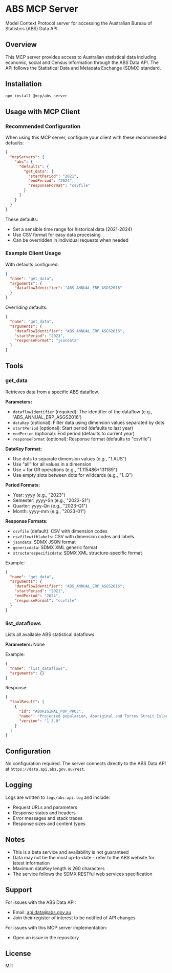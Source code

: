 # ABS MCP Server

Model Context Protocol server for accessing the Australian Bureau of Statistics (ABS) Data API.

## Overview

This MCP server provides access to Australian statistical data including economic, social and Census information through the ABS Data API. The API follows the Statistical Data and Metadata Exchange (SDMX) standard.

## Installation

```bash
npm install @mcp/abs-server
```

## Usage with MCP Client

### Recommended Configuration

When using this MCP server, configure your client with these recommended defaults:

```json
{
  "mcpServers": {
    "abs": {
      "defaults": {
        "get_data": {
          "startPeriod": "2021",
          "endPeriod": "2024",
          "responseFormat": "csvfile"
        }
      }
    }
  }
}
```

These defaults:

- Set a sensible time range for historical data (2021-2024)
- Use CSV format for easy data processing
- Can be overridden in individual requests when needed

### Example Client Usage

With defaults configured:

```json
{
  "name": "get_data",
  "arguments": {
    "dataflowIdentifier": "ABS_ANNUAL_ERP_ASGS2016"
  }
}
```

Overriding defaults:

```json
{
  "name": "get_data",
  "arguments": {
    "dataflowIdentifier": "ABS_ANNUAL_ERP_ASGS2016",
    "startPeriod": "2023",
    "responseFormat": "jsondata"
  }
}
```

## Tools

### get_data

Retrieves data from a specific ABS dataflow.

**Parameters:**

- `dataflowIdentifier` (required): The identifier of the dataflow (e.g., 'ABS_ANNUAL_ERP_ASGS2016')
- `dataKey` (optional): Filter data using dimension values separated by dots
- `startPeriod` (optional): Start period (defaults to last year)
- `endPeriod` (optional): End period (defaults to current year)
- `responseFormat` (optional): Response format (defaults to "csvfile")

**DataKey Format:**

- Use dots to separate dimension values (e.g., "1.AUS")
- Use "all" for all values in a dimension
- Use + for OR operations (e.g., "1.115486+131189")
- Use empty slots between dots for wildcards (e.g., "1..Q")

**Period Formats:**

- Year: yyyy (e.g., "2023")
- Semester: yyyy-Sn (e.g., "2023-S1")
- Quarter: yyyy-Qn (e.g., "2023-Q1")
- Month: yyyy-mm (e.g., "2023-01")

**Response Formats:**

- `csvfile` (default): CSV with dimension codes
- `csvfilewithlabels`: CSV with dimension codes and labels
- `jsondata`: SDMX JSON format
- `genericdata`: SDMX XML generic format
- `structurespecificdata`: SDMX XML structure-specific format

Example:

```json
{
  "name": "get_data",
  "arguments": {
    "dataflowIdentifier": "ABS_ANNUAL_ERP_ASGS2016",
    "startPeriod": "2021",
    "endPeriod": "2024",
    "responseFormat": "csvfile"
  }
}
```

### list_dataflows

Lists all available ABS statistical dataflows.

**Parameters:** None

Example:

```json
{
  "name": "list_dataflows",
  "arguments": {}
}
```

Response:

```json
{
  "toolResult": [
    {
      "id": "ABORIGINAL_POP_PROJ",
      "name": "Projected population, Aboriginal and Torres Strait Islander Australians",
      "version": "1.3.0"
    }
  ]
}
```

## Configuration

No configuration required. The server connects directly to the ABS Data API at `https://data.api.abs.gov.au/rest`.

## Logging

Logs are written to `logs/abs-api.log` and include:

- Request URLs and parameters
- Response status and headers
- Error messages and stack traces
- Response sizes and content types

## Notes

- This is a beta service and availability is not guaranteed
- Data may not be the most up-to-date - refer to the ABS website for latest information
- Maximum dataKey length is 260 characters
- The service follows the SDMX RESTful web services specification

## Support

For issues with the ABS Data API:

- Email: api.data@abs.gov.au
- Join their register of interest to be notified of API changes

For issues with this MCP server implementation:

- Open an issue in the repository

## License

MIT
